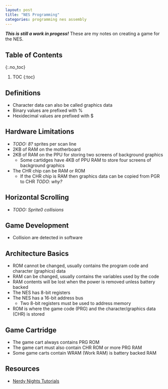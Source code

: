 ```yaml
---
layout: post
title: "NES Programming"
categories: programming nes assembly
---
```


***This is still a work in progess!***
These are my notes on creating a game for the NES.

## Table of Contents
{:.no_toc}
1. TOC
{:toc}

## Definitions
- Character data can also be called graphics data
- Binary values are prefixed with %
- Hexidecimal values are prefixed with $

## Hardware Limitations
- *TODO: 8?* sprites per scan line
- 2KB of RAM on the motherboard
- 2KB of RAM on the PPU for storing two screens of background graphics
    - Some cartidges have 4KB of PPU RAM to store four screens of background graphics
- The CHR chip can be RAM or ROM
    - If the CHR chip is RAM then graphics data can be copied from PGR to CHR *TODO: why?*

## Horizontal Scrolling
- *TODO: Sprite0 collisions*

## Game Development
- Collision are detected in software

## Architecture Basics
- ROM cannot be changed, usually contains the program code and character (graphics) data
- RAM can be changed, usually contains the variables used by the code
- RAM contents will be lost when the power is removed unless battery backed
- The NES has 8-bit registers
- The NES has a 16-bit address bus
    - Two 8-bit registers must be used to address memory
- ROM is where the game code (PRG) and the character/graphics data (CHR) is stored

## Game Cartridge
- The game cart always contains PRG ROM
- The game cart must also contain CHR ROM or more PRG RAM
- Some  game carts contain WRAM (Work RAM) is battery backed RAM

## Resources
- [Nerdy Nights Tutorials](http://nintendoage.com/forum/messageview.cfm?catid=22&threadid=7155)